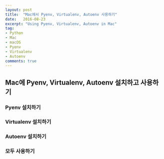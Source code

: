 ```yaml
---
layout: post
title:  "Mac에서 Pyenv, Virtualenv, Autoenv 사용하기"
date:   2016-08-23
excerpt: "Using Pyenv, Virtualenv, Autoenv in Mac"
tag:
- Python
- Mac
- macOS
- Pyenv
- Virtualenv
- Autoenv
comments: true
---
```


## Mac에 Pyenv, Virtualenv, Autoenv 설치하고 사용하기

### Pyenv 설치하기

### Virtualenv 설치하기

### Autoenv 설치하기

### 모두 사용하기
